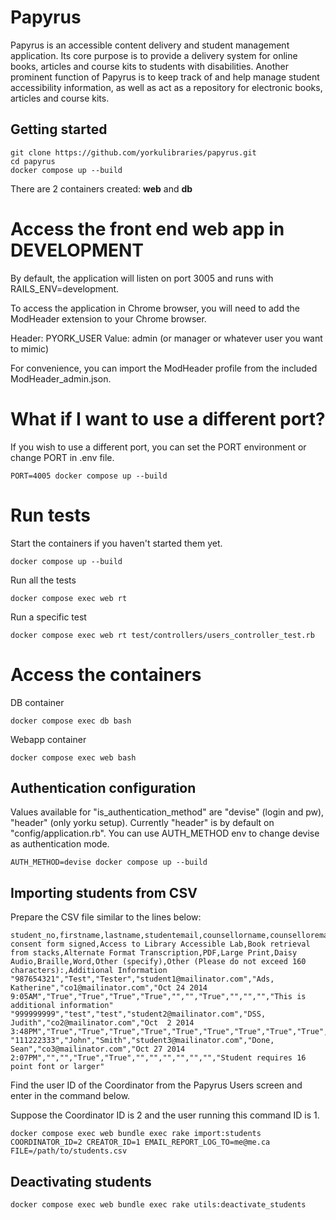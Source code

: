 
Papyrus
========================================================================

Papyrus is an accessible content delivery and student management application. Its core purpose is to provide a delivery system for online books, articles and course kits to students with disabilities. Another prominent function of Papyrus is to keep track of and help manage student accessibility information, as well as act as a repository for electronic books, articles and course kits.

## Getting started

```
git clone https://github.com/yorkulibraries/papyrus.git
cd papyrus
docker compose up --build
```

There are 2 containers created: **web** and **db**

# Access the front end web app in DEVELOPMENT 

By default, the application will listen on port 3005 and runs with RAILS_ENV=development.

To access the application in Chrome browser, you will need to add the ModHeader extension to your Chrome browser.

Header: PYORK_USER
Value: admin (or manager or whatever user you want to mimic)

For convenience, you can import the ModHeader profile from the included ModHeader_admin.json. 


# What if I want to use a different port?

If you wish to use a different port, you can set the PORT environment or change PORT in .env file.

```
PORT=4005 docker compose up --build
```

# Run tests

Start the containers if you haven't started them yet.

```
docker compose up --build
```

Run all the tests

```
docker compose exec web rt 
```

Run a specific test
```
docker compose exec web rt test/controllers/users_controller_test.rb
```

# Access the containers

DB container
```
docker compose exec db bash
```

Webapp container
```
docker compose exec web bash
```


## Authentication configuration

Values available for "is_authentication_method" are "devise" (login and pw), "header" (only yorku setup). Currently "header" is by default on "config/application.rb". You can use AUTH_METHOD env to change devise as authentication mode.

```
AUTH_METHOD=devise docker compose up --build
```

## Importing students from CSV

Prepare the CSV file similar to the lines below:

```
student_no,firstname,lastname,studentemail,counsellorname,counselloremail,Date consent form signed,Access to Library Accessible Lab,Book retrieval from stacks,Alternate Format Transcription,PDF,Large Print,Daisy Audio,Braille,Word,Other (specify),Other (Please do not exceed 160 characters):,Additional Information
"987654321","Test","Tester","student1@mailinator.com","Ads, Katherine","co1@mailinator.com","Oct 24 2014  9:05AM","True","True","True","True","","","True","","","","This is additional information"
"999999999","test","test","student2@mailinator.com","DSS, Judith","co2@mailinator.com","Oct  2 2014  3:48PM","True","True","True","True","True","True","True","True","True","mp3",""
"111222333","John","Smith","student3@mailinator.com","Done, Sean","co3@mailinator.com","Oct 27 2014  2:07PM","","","True","True","","","","","","","Student requires 16 point font or larger"
```

Find the user ID of the Coordinator from the Papyrus Users screen and enter in the command below.

Suppose the Coordinator ID is 2 and the user running this command ID is 1.

```
docker compose exec web bundle exec rake import:students COORDINATOR_ID=2 CREATOR_ID=1 EMAIL_REPORT_LOG_TO=me@me.ca FILE=/path/to/students.csv
```

## Deactivating students

```
docker compose exec web bundle exec rake utils:deactivate_students
```
